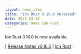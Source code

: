 ```yaml
---
layout: news_item
title: "Ion Rust 0.16.0 Released"
date: 2023-03-18
categories: news ion-rust
---
```


Ion Rust 0.16.0 is now available.

| [Release Notes v0.16.0](https://github.com/amazon-ion/ion-rust/releases/tag/v0.16.0) | [Ion Rust](https://github.com/amazon-ion/ion-rust) |

